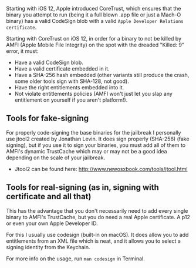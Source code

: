 Starting with iOS 12, Apple introduced CoreTrust, which ensures that the binary you attempt to run (being it a full blown .app file or just a Mach-O binary) has a valid CodeSign blob with a valid ``Apple Developer Relations certificate``. 

Starting with CoreTrust on iOS 12, in order for a binary to not be killed by AMFI (Apple Mobile File Integrity) on the spot with the dreaded "Killed: 9" error, it must:

* Have a valid CodeSign blob.
* Have a valid certificate embedded in it.
* Have a SHA-256 hash embedded (other variants still produce the crash, some older tools sign with SHA-128, not good).
* Have the right entitlements embedded into it.
* Not violate entitlements policies (AMFI won't just let you slap any entitlement on yourself if you aren't platform!).

## Tools for fake-signing
For properly code-signing the base binaries for the jailbreak I personally use jtool2 created by Jonathan Levin. It does sign properly (SHA-256) (fake signing), but if you use it to sign your binaries, you must add all of them to AMFI's dynamic TrustCache which may or may not be a good idea depending on the scale of your jailbreak. 

* Jtool2 can be found here: http://www.newosxbook.com/tools/jtool.html

## Tools for real-signing (as in, signing with certificate and all that)
This has the advantage that you don't necessarily need to add every single binary to AMFI's TrustCache, but you do need a real Apple certificate. A p12 or even your own Apple Developer ID. 

For this I usually use codesign (built-in on macOS). It does allow you to add entitlements from an XML file which is neat, and it allows you to select a signing identity from the Keychain. 

For more info on the usage, run `man codesign` in Terminal.
